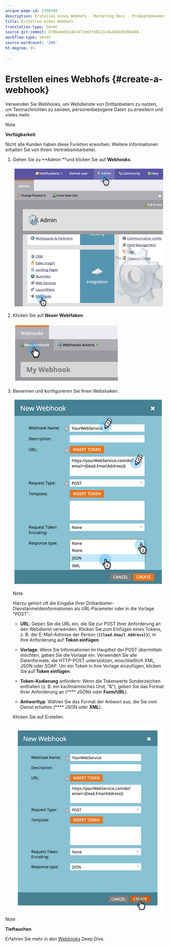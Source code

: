 ```yaml
---
unique-page-id: 2360360
description: Erstellen eines Webhofs - Marketing Docs - Produktdokumentation
title: Erstellen eines Webhofs
translation-type: tm+mt
source-git-commit: d7d6aee63144c472e02fe0221c4a164183d04dd4
workflow-type: tm+mt
source-wordcount: '200'
ht-degree: 0%

---
```



# Erstellen eines Webhofs {#create-a-webhook}

Verwenden Sie Webhooks, um Webdienste von Drittanbietern zu nutzen, um Textnachrichten zu senden, personenbezogene Daten zu erweitern und vieles mehr.

>[!NOTE]
>
>**Verfügbarkeit**
>
>Nicht alle Kunden haben diese Funktion erworben. Weitere Informationen erhalten Sie von Ihrem Vertriebsmitarbeiter.

1. Gehen Sie zu **Admin **und klicken Sie auf **Webhooks**.

   ![](assets/image2014-9-24-14-3a52-3a57.png)

1. Klicken Sie auf **Neuer WebHaken**.

   ![](assets/image2014-9-24-14-3a53-3a9.png)

1. Benennen und konfigurieren Sie Ihren Webshaken.

   ![](assets/image2014-9-24-14-3a53-3a19.png)

   >[!NOTE]
   >
   >Hierzu gehört oft die Eingabe Ihrer Drittanbieter-Dienstanmeldeinformationen als URL-Parameter oder in die Vorlage &quot;POST&quot;.

   * **URL**: Geben Sie die URL ein, die Sie zur POST Ihrer Anforderung an den Webdienst verwenden. Klicken Sie zum Einfügen eines Tokens, z. B. der E-Mail-Adresse der Person (**`{{lead.Email Address}}`**), in Ihre Anforderung auf **Token einfügen**.

   * **Vorlage**: Wenn Sie Informationen im Hauptteil der POST übermitteln möchten, geben Sie die Vorlage ein. Verwenden Sie alle Datenformate, die HTTP-POST unterstützen, einschließlich XML, JSON oder SOAP. Um ein Token in Ihre Vorlage einzufügen, klicken Sie auf **Token einfügen**.

   * **Token-Kodierung** anfordern: Wenn die Tokenwerte Sonderzeichen enthalten (z. B. ein kaufmännisches Und, &quot;&amp;&quot;), geben Sie das Format Ihrer Anforderung an (**** JSONs oder  **Form/URL**).

   * **Antworttyp**: Wählen Sie das Format der Antwort aus, die Sie vom Dienst erhalten (**** JSON oder  **XML**).

   Klicken Sie auf Erstellen.

   ![](assets/image2014-9-24-14-3a53-3a35.png)

>[!NOTE]
>
>**Tieftauchen**
>
>Erfahren Sie mehr in den [Webhooks](http://developers.marketo.com/documentation/webhooks/) Deep Dive.

